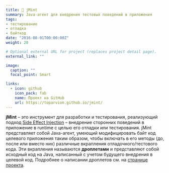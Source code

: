 ```yaml
---
title: 🌿 jMint
summary: Java-агент для внедрения тестовых поведений в приложения
tags:
- тестирование
- отладка
- байткод
date: "2016-08-01T00:00:00Z"
weight: 20

# Optional external URL for project (replaces project detail page).
external_link: ""

image:
  caption: ""
  focal_point: Smart

links:
  - icon: github
    icon_pack: fab
    name: Проект на GitHub
    url: https://toparvion.github.io/jmint/
---
```


**jMint** – это инструмент для разработки и тестирования, реализующий подход [Side Effect Injection](/event/2018/jbreak/) – внедрение сторонних поведений в приложение в runtime с целью его отладки или тестирования. jMint представляет собой Java-агент, умеющий модифицировать байт код целевого приложения таким образом, чтобы включать в его методы (до, после или вместо них) различные вкрапления отладочного/тестового кода. Эти вкрапления называются **дроплетами** и представляют собой исходный код на Java, написанный с учетом будущего внедрения в целевой код. Подробнее о написании дроплетов см. на [странице проекта](https://toparvion.github.io/jmint/).

